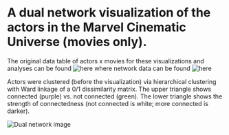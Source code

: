 # A dual network visualization of the actors in the Marvel Cinematic Universe (movies only). 

The original data table of actors x movies for these visualizations and analyses can be found ![here](./Data/MovieMat/movie.mat.rda) where network data can be found ![here](./Data/ForAnalyses/)

Actors were clustered (before the visualization) via hierarchical clustering with Ward linkage of a 0/1 dissimilarity matrix. The upper triangle shows connected (purple) vs. not connected (green). The lower triangle shows the strength of connectedness (not connected is white; more connected is darker). 

![Dual network image](./Pictures/DualNetworkVis/1a_DualNet.png)



